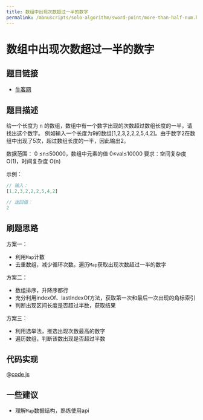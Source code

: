 ```yaml
---
title: 数组中出现次数超过一半的数字
permalink: /manuscripts/solo-algorithm/sword-point/more-than-half-num.html
---
```


# 数组中出现次数超过一半的数字

## 题目链接

- [牛客网](https://www.nowcoder.com/practice/e8a1b01a2df14cb2b228b30ee6a92163)

## 题目描述

给一个长度为 n 的数组，数组中有一个数字出现的次数超过数组长度的一半，请找出这个数字。
例如输入一个长度为9的数组[1,2,3,2,2,2,5,4,2]。由于数字2在数组中出现了5次，超过数组长度的一半，因此输出2。

数据范围： 0 ≤n≤50000，数组中元素的值 0≤val≤10000
要求：空间复杂度 O(1)，时间复杂度 O(n)

示例：

```js
// 输入：
[1,2,3,2,2,2,5,4,2]

// 返回值：
2
```

## 刷题思路

方案一：

- 利用`Map`计数
- 去重数组，减少循环次数。遍历`Map`获取出现次数超过一半的数字

方案二：

- 数组排序，升降序都行
- 充分利用indexOf、lastIndexOf方法，获取第一次和最后一次出现的角标索引
- 判断出现区间长度是否超过半数，获取结果

方案三：

- 利用选举法，推选出现次数最高的数字
- 遍历数组，判断该数出现是否超过半数

## 代码实现

@[code js](@algorithm/sword-point/数学/moreThanHalfNum.js)

## 一些建议

- 理解`Map`数据结构，熟练使用api
